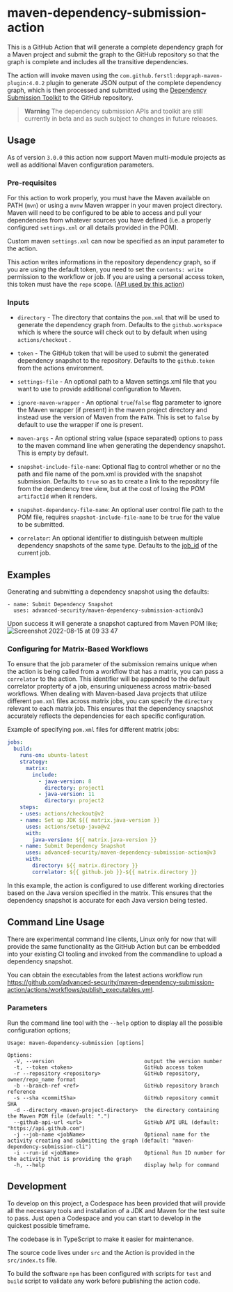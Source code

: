 # maven-dependency-submission-action

This is a GitHub Action that will generate a complete dependency graph for a Maven project and submit the graph to the GitHub repository so that the graph is complete and includes all the transitive dependencies.

The action will invoke maven using the `com.github.ferstl:depgraph-maven-plugin:4.0.2` plugin to generate JSON output of the complete dependency graph, which is then processed and submitted using the [Dependency Submission Toolkit](https://github.com/github/dependency-submission-toolkit) to the GitHub repository.

> **Warning** The dependency submission APIs and toolkit are still currently in beta and as such subject to changes in future releases.


## Usage

As of version `3.0.0` this action now support Maven multi-module projects as well as additional Maven configuration parameters.


### Pre-requisites
For this action to work properly, you must have the Maven available on PATH (`mvn`) or using a `mvnw` Maven wrapper in your maven project directory. Maven will need to be configured to be able to access and pull your dependencies from whatever sources you have defined (i.e. a properly configured `settings.xml` or all details provided in the POM).

Custom maven `settings.xml` can now be specified as an input parameter to the action.

This action writes informations in the repository dependency graph, so if you are using the default token, you need to set the `contents: write` permission to the workflow or job. If you are using a personal access token, this token must have the `repo` scope. ([API used by this action](https://docs.github.com/en/rest/dependency-graph/dependency-submission#create-a-snapshot-of-dependencies-for-a-repository))

### Inputs

* `directory` - The directory that contains the `pom.xml` that will be used to generate the dependency graph from. Defaults to the `github.workspace` which is where the source will check out to by default when using `actions/checkout` .

* `token` - The GitHub token that will be used to submit the generated dependency snapshot to the repository. Defaults to the `github.token` from the actions environment.

* `settings-file` - An optional path to a Maven settings.xml file that you want to use to provide additional configuration to Maven.

* `ignore-maven-wrapper` - An optional `true`/`false` flag parameter to ignore the Maven wrapper (if present) in the maven project directory and instead use the version of Maven from the `PATH`. This is set to `false` by default to use the wrapper if one is present.

* `maven-args` - An optional string value (space separated) options to pass to the maven command line when generating the dependency snapshot. This is empty by default.

* `snapshot-include-file-name`: Optional flag to control whether or no the path and file name of the pom.xml is provided with the snapshot submission. Defaults to `true` so as to create a link to the repository file from the dependency tree view, but at the cost of losing the POM `artifactId` when it renders.

* `snapshot-dependency-file-name`: An optional user control file path to the POM file, requires `snapshot-include-file-name` to be `true` for the value to be submitted.

* `correlator`: An optional identifier to distinguish between multiple dependency snapshots of the same type. Defaults to the [job_id](https://docs.github.com/en/actions/using-workflows/workflow-syntax-for-github-actions#jobsjob_id) of the current job.

## Examples

Generating and submitting a dependency snapshot using the defaults:

```
- name: Submit Dependency Snapshot
  uses: advanced-security/maven-dependency-submission-action@v3
```

Upon success it will generate a snapshot captured from Maven POM like;
![Screenshot 2022-08-15 at 09 33 47](https://user-images.githubusercontent.com/681306/184603264-3cd69fda-75ff-4a46-b014-630acab60fab.png)

### Configuring for Matrix-Based Workflows

To ensure that the job parameter of the submission remains unique when the action is being called from a workflow that has a matrix, you can pass a `correlator` to the action. This identifier will be appended to the default correlator propterty of a job, ensuring uniqueness across matrix-based workflows. When dealing with Maven-based Java projects that utilize different `pom.xml` files across matrix jobs, you can specify the `directory` relevant to each matrix job. This ensures that the dependency snapshot accurately reflects the dependencies for each specific configuration.

Example of specifying `pom.xml` files for different matrix jobs:

```yaml
jobs:
  build:
    runs-on: ubuntu-latest
    strategy:
      matrix:
        include:
          - java-version: 8
            directory: project1
          - java-version: 11
            directory: project2
    steps:
    - uses: actions/checkout@v2
    - name: Set up JDK ${{ matrix.java-version }}
      uses: actions/setup-java@v2
      with:
        java-version: ${{ matrix.java-version }}
    - name: Submit Dependency Snapshot
      uses: advanced-security/maven-dependency-submission-action@v3
      with:
        directory: ${{ matrix.directory }}
        correlator: ${{ github.job }}-${{ matrix.directory }}
```

In this example, the action is configured to use different working directories based on the Java version specified in the matrix. This ensures that the dependency snapshot is accurate for each Java version being tested.

## Command Line Usage

There are experimental command line clients, Linux only for now that will provide the same functionality as the GitHub Action but can be embedded into your existing CI tooling and invoked from the commandline to upload a dependency snapshot.

You can obtain the executables from the latest actions workflow run https://github.com/advanced-security/maven-dependency-submission-action/actions/workflows/publish_executables.yml.

### Parameters

Run the command line tool with the `--help` option to display all the possible configuration options;

```
Usage: maven-dependency-submission [options]

Options:
  -V, --version                             output the version number
  -t, --token <token>                       GitHub access token
  -r --repository <repository>              GitHub repository, owner/repo_name format
  -b --branch-ref <ref>                     GitHub repository branch reference
  -s --sha <commitSha>                      GitHub repository commit SHA
  -d --directory <maven-project-directory>  the directory containing the Maven POM file (default: ".")
  --github-api-url <url>                    GitHub API URL (default: "https://api.github.com")
  -j --job-name <jobName>                   Optional name for the activity creating and submitting the graph (default: "maven-dependency-submission-cli")
  -i --run-id <jobName>                     Optional Run ID number for the activity that is providing the graph
  -h, --help                                display help for command
```


## Development

To develop on this project, a Codespace has been provided that will provide all the necessary tools and installation of a JDK and Maven for the test suite to pass. Just open a Codespace and you can start to develop in the quickest possible timeframe.

The codebase is in TypeScript to make it easier for maintenance.

The source code lives under `src` and the Action is provided in the `src/index.ts` file.

To build the software `npm` has been configured with scripts for `test` and `build` script to validate any work before publishing the action code.

